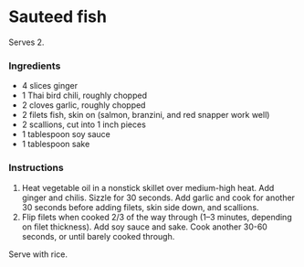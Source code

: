 # Sauteed fish

Serves 2.

### Ingredients

- 4 slices ginger
- 1 Thai bird chili, roughly chopped
- 2 cloves garlic, roughly chopped
- 2 filets fish, skin on (salmon, branzini, and red snapper work well)
- 2 scallions, cut into 1 inch pieces
- 1 tablespoon soy sauce
- 1 tablespoon sake

### Instructions

1. Heat vegetable oil in a nonstick skillet over medium-high heat. Add ginger and chilis. Sizzle for 30 seconds. Add garlic and cook for another 30 seconds before adding filets, skin side down, and scallions.
2. Flip filets when cooked 2/3 of the way through (1–3 minutes, depending on filet thickness). Add soy sauce and sake. Cook another 30-60 seconds, or until barely cooked through.

Serve with rice.

